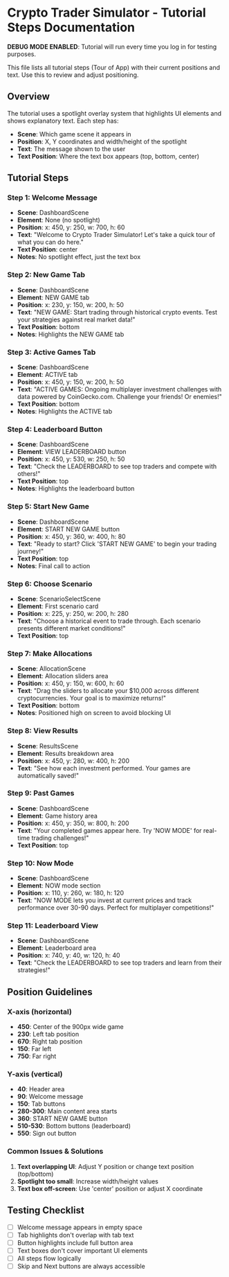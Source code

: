 # Crypto Trader Simulator - Tutorial Steps Documentation

**DEBUG MODE ENABLED**: Tutorial will run every time you log in for testing purposes.

This file lists all tutorial steps (Tour of App) with their current positions and text. Use this to review and adjust positioning.

## Overview
The tutorial uses a spotlight overlay system that highlights UI elements and shows explanatory text. Each step has:
- **Scene**: Which game scene it appears in
- **Position**: X, Y coordinates and width/height of the spotlight
- **Text**: The message shown to the user
- **Text Position**: Where the text box appears (top, bottom, center)

## Tutorial Steps

### Step 1: Welcome Message
- **Scene**: DashboardScene
- **Element**: None (no spotlight)
- **Position**: x: 450, y: 250, w: 700, h: 60
- **Text**: "Welcome to Crypto Trader Simulator! Let's take a quick tour of what you can do here."
- **Text Position**: center
- **Notes**: No spotlight effect, just the text box

### Step 2: New Game Tab
- **Scene**: DashboardScene  
- **Element**: NEW GAME tab
- **Position**: x: 230, y: 150, w: 200, h: 50
- **Text**: "NEW GAME: Start trading through historical crypto events. Test your strategies against real market data!"
- **Text Position**: bottom
- **Notes**: Highlights the NEW GAME tab

### Step 3: Active Games Tab
- **Scene**: DashboardScene
- **Element**: ACTIVE tab
- **Position**: x: 450, y: 150, w: 200, h: 50
- **Text**: "ACTIVE GAMES: Ongoing multiplayer investment challenges with data powered by CoinGecko.com. Challenge your friends! Or enemies!"
- **Text Position**: bottom
- **Notes**: Highlights the ACTIVE tab

### Step 4: Leaderboard Button
- **Scene**: DashboardScene
- **Element**: VIEW LEADERBOARD button
- **Position**: x: 450, y: 530, w: 250, h: 50
- **Text**: "Check the LEADERBOARD to see top traders and compete with others!"
- **Text Position**: top
- **Notes**: Highlights the leaderboard button

### Step 5: Start New Game
- **Scene**: DashboardScene
- **Element**: START NEW GAME button
- **Position**: x: 450, y: 360, w: 400, h: 80
- **Text**: "Ready to start? Click 'START NEW GAME' to begin your trading journey!"
- **Text Position**: top
- **Notes**: Final call to action

### Step 6: Choose Scenario
- **Scene**: ScenarioSelectScene
- **Element**: First scenario card
- **Position**: x: 225, y: 250, w: 200, h: 280
- **Text**: "Choose a historical event to trade through. Each scenario presents different market conditions!"
- **Text Position**: top

### Step 7: Make Allocations
- **Scene**: AllocationScene
- **Element**: Allocation sliders area
- **Position**: x: 450, y: 150, w: 600, h: 60
- **Text**: "Drag the sliders to allocate your $10,000 across different cryptocurrencies. Your goal is to maximize returns!"
- **Text Position**: bottom
- **Notes**: Positioned high on screen to avoid blocking UI

### Step 8: View Results
- **Scene**: ResultsScene
- **Element**: Results breakdown area
- **Position**: x: 450, y: 280, w: 400, h: 200
- **Text**: "See how each investment performed. Your games are automatically saved!"

### Step 9: Past Games
- **Scene**: DashboardScene
- **Element**: Game history area
- **Position**: x: 450, y: 350, w: 800, h: 200
- **Text**: "Your completed games appear here. Try 'NOW MODE' for real-time trading challenges!"
- **Text Position**: top

### Step 10: Now Mode
- **Scene**: DashboardScene
- **Element**: NOW mode section
- **Position**: x: 110, y: 260, w: 180, h: 120
- **Text**: "NOW MODE lets you invest at current prices and track performance over 30-90 days. Perfect for multiplayer competitions!"

### Step 11: Leaderboard View
- **Scene**: DashboardScene
- **Element**: Leaderboard area
- **Position**: x: 740, y: 40, w: 120, h: 40
- **Text**: "Check the LEADERBOARD to see top traders and learn from their strategies!"

## Position Guidelines

### X-axis (horizontal)
- **450**: Center of the 900px wide game
- **230**: Left tab position
- **670**: Right tab position
- **150**: Far left
- **750**: Far right

### Y-axis (vertical)
- **40**: Header area
- **90**: Welcome message
- **150**: Tab buttons
- **280-300**: Main content area starts
- **360**: START NEW GAME button
- **510-530**: Bottom buttons (leaderboard)
- **550**: Sign out button

### Common Issues & Solutions
1. **Text overlapping UI**: Adjust Y position or change text position (top/bottom)
2. **Spotlight too small**: Increase width/height values
3. **Text box off-screen**: Use 'center' position or adjust X coordinate

## Testing Checklist
- [ ] Welcome message appears in empty space
- [ ] Tab highlights don't overlap with tab text
- [ ] Button highlights include full button area
- [ ] Text boxes don't cover important UI elements
- [ ] All steps flow logically
- [ ] Skip and Next buttons are always accessible